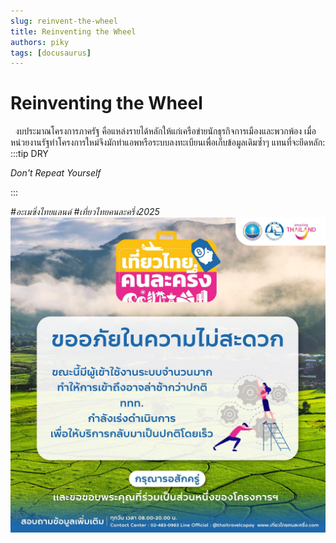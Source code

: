 ```yaml
---
slug: reinvent-the-wheel
title: Reinventing the Wheel
authors: piky
tags: [docusaurus]
---
```

# Reinventing the Wheel
&nbsp;&nbsp;งบประมาณโครงการภาครัฐ คือแหล่งรายได้หลักให้แก่เครือข่ายนักธุรกิจการเมืองและพวกพ้อง เมื่อ หน่วยงานรัฐทำโครงการใหม่จึงมักทำแอพหรือระบบลงทะเบียนเพื่อเก็บข้อมูลเดิมซ้ำๆ แทนที่จะยึดหลัก:
:::tip DRY

_Don't Repeat Yourself_

:::

_#อะเมซิ่งไทยแลนด์_
_#เที่ยวไทยคนละครึ่ง2025_
![Amazing Thailand](./tat.jpeg)